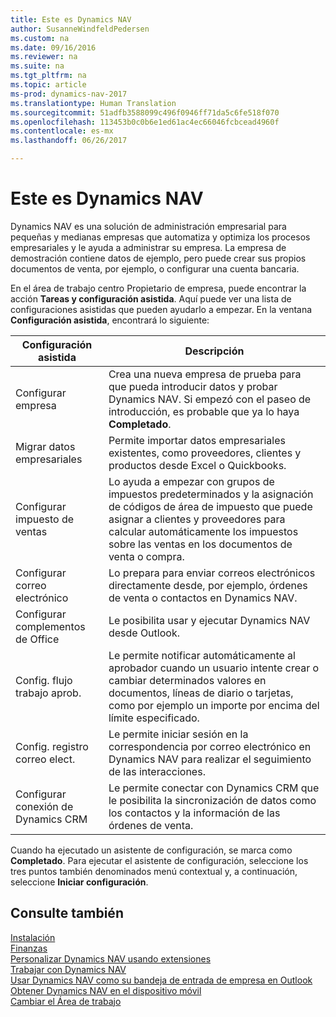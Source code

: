 ```yaml
---
title: Este es Dynamics NAV
author: SusanneWindfeldPedersen
ms.custom: na
ms.date: 09/16/2016
ms.reviewer: na
ms.suite: na
ms.tgt_pltfrm: na
ms.topic: article
ms-prod: dynamics-nav-2017
ms.translationtype: Human Translation
ms.sourcegitcommit: 51adfb3588099c496f0946ff71da5c6fe518f070
ms.openlocfilehash: 113453b0c0b6e1ed61ac4ec66046fcbcead4960f
ms.contentlocale: es-mx
ms.lasthandoff: 06/26/2017

---
```


# <a name="welcome-to-dynamics-nav"></a>Este es Dynamics NAV

Dynamics NAV es una solución de administración empresarial para pequeñas y medianas empresas que automatiza y optimiza los procesos empresariales y le ayuda a administrar su empresa. La empresa de demostración contiene datos de ejemplo, pero puede crear sus propios documentos de venta, por ejemplo, o configurar una cuenta bancaria.  

En el área de trabajo centro Propietario de empresa, puede encontrar la acción **Tareas y configuración asistida**. Aquí puede ver una lista de configuraciones asistidas que pueden ayudarlo a empezar. En la ventana **Configuración asistida**, encontrará lo siguiente:

|Configuración asistida           |Descripción                                                                                      |
|-------------------------|-------------------------------------------------------------------------------------------------|
|Configurar empresa           |Crea una nueva empresa de prueba para que pueda introducir datos y probar Dynamics NAV. Si empezó con el paseo de introducción, es probable que ya lo haya **Completado**. |
|Migrar datos empresariales    |Permite importar datos empresariales existentes, como proveedores, clientes y productos desde Excel o Quickbooks.|
|Configurar impuesto de ventas         |Lo ayuda a empezar con grupos de impuestos predeterminados y la asignación de códigos de área de impuesto que puede asignar a clientes y proveedores para calcular automáticamente los impuestos sobre las ventas en los documentos de venta o compra.|
|Configurar correo electrónico             |Lo prepara para enviar correos electrónicos directamente desde, por ejemplo, órdenes de venta o contactos en Dynamics NAV.|
|Configurar complementos de Office    |Le posibilita usar y ejecutar Dynamics NAV desde Outlook.|
|Config. flujo trabajo aprob.|Le permite notificar automáticamente al aprobador cuando un usuario intente crear o cambiar determinados valores en documentos, líneas de diario o tarjetas, como por ejemplo un importe por encima del límite especificado.|
|Config. registro correo elect.     |Le permite iniciar sesión en la correspondencia por correo electrónico en Dynamics NAV para realizar el seguimiento de las interacciones.|
|Configurar conexión de Dynamics CRM|Le permite conectar con Dynamics CRM que le posibilita la sincronización de datos como los contactos y la información de las órdenes de venta.|

Cuando ha ejecutado un asistente de configuración, se marca como **Completado**. Para ejecutar el asistente de configuración, seleccione los tres puntos también denominados menú contextual y, a continuación, seleccione **Iniciar configuración**.


## <a name="see-also"></a>Consulte también
[Instalación](setup.md)  
[Finanzas](finance-setup.md)  
[Personalizar Dynamics NAV usando extensiones](ui-extensions.md)  
[Trabajar con Dynamics NAV](ui-work-product.md)  
[Usar Dynamics NAV como su bandeja de entrada de empresa en Outlook](across-outlook.md)  
[Obtener Dynamics NAV en el dispositivo móvil](install-mobile-app.md)  
[Cambiar el Área de trabajo](ui-change-role.md)  

